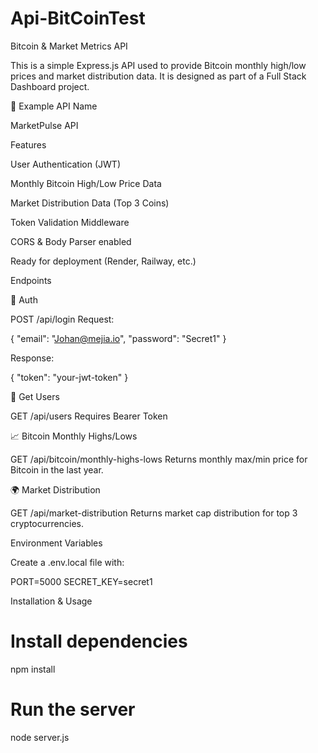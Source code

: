 # Api-BitCoinTest
Bitcoin & Market Metrics API

This is a simple Express.js API used to provide Bitcoin monthly high/low prices and market distribution data.
It is designed as part of a Full Stack Dashboard project.

📌 Example API Name

MarketPulse API

Features

User Authentication (JWT)

Monthly Bitcoin High/Low Price Data

Market Distribution Data (Top 3 Coins)

Token Validation Middleware

CORS & Body Parser enabled

Ready for deployment (Render, Railway, etc.)

Endpoints

🔑 Auth

POST /api/login
Request:

{
  "email": "Johan@mejia.io",
  "password": "Secret1"
}

Response:

{
  "token": "your-jwt-token"
}

👤 Get Users

GET /api/users
Requires Bearer Token

📈 Bitcoin Monthly Highs/Lows

GET /api/bitcoin/monthly-highs-lows
Returns monthly max/min price for Bitcoin in the last year.

🌍 Market Distribution

GET /api/market-distribution
Returns market cap distribution for top 3 cryptocurrencies.

Environment Variables

Create a .env.local file with:

PORT=5000
SECRET_KEY=secret1

Installation & Usage

# Install dependencies
npm install

# Run the server
node server.js